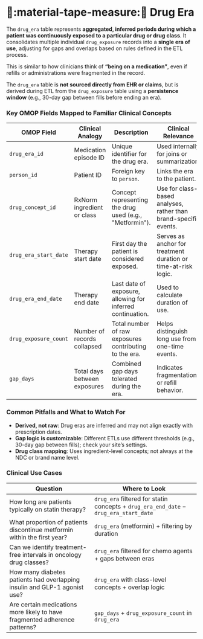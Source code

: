 # 💊:material-tape-measure:📆 Drug Era

The `drug_era` table represents **aggregated, inferred periods during which a patient was continuously exposed to a particular drug or drug class**. It consolidates multiple individual `drug_exposure` records into a **single era of use**, adjusting for gaps and overlaps based on rules defined in the ETL process.

This is similar to how clinicians think of **“being on a medication”**, even if refills or administrations were fragmented in the record.

The `drug_era` table is **not sourced directly from EHR or claims**, but is derived during ETL from the `drug_exposure` table using a **persistence window** (e.g., 30-day gap between fills before ending an era).

### Key OMOP Fields Mapped to Familiar Clinical Concepts

| OMOP Field | Clinical Analogy | Description | Clinical Relevance |
|------------|------------------|-------------|---------------------|
| `drug_era_id` | Medication episode ID | Unique identifier for the drug era. | Used internally for joins or summarization. |
| `person_id` | Patient ID | Foreign key to `person`. | Links the era to the patient. |
| `drug_concept_id` | RxNorm ingredient or class | Concept representing the drug used (e.g., "Metformin"). | Use for class-based analyses, rather than brand-specific events. |
| `drug_era_start_date` | Therapy start date | First day the patient is considered exposed. | Serves as anchor for treatment duration or time-at-risk logic. |
| `drug_era_end_date` | Therapy end date | Last date of exposure, allowing for inferred continuation. | Used to calculate duration of use. |
| `drug_exposure_count` | Number of records collapsed | Total number of raw exposures contributing to the era. | Helps distinguish long use from one-time events. |
| `gap_days` | Total days between exposures | Combined gap days tolerated during the era. | Indicates fragmentation or refill behavior. |

### Common Pitfalls and What to Watch For

- **Derived, not raw**: Drug eras are inferred and may not align exactly with prescription dates.
- **Gap logic is customizable**: Different ETLs use different thresholds (e.g., 30-day gap between fills); check your site’s settings.
- **Drug class mapping**: Uses ingredient-level concepts; not always at the NDC or brand name level.

### Clinical Use Cases

| Question | Where to Look |
|----------|----------------|
| How long are patients typically on statin therapy? | `drug_era` filtered for statin concepts + `drug_era_end_date` − `drug_era_start_date` |
| What proportion of patients discontinue metformin within the first year? | `drug_era` (metformin) + filtering by duration |
| Can we identify treatment-free intervals in oncology drug classes? | `drug_era` filtered for chemo agents + gaps between eras |
| How many diabetes patients had overlapping insulin and GLP-1 agonist use? | `drug_era` with class-level concepts + overlap logic |
| Are certain medications more likely to have fragmented adherence patterns? | `gap_days` + `drug_exposure_count` in `drug_era` |
